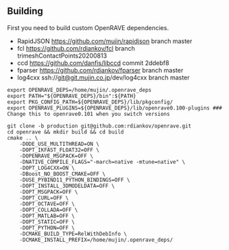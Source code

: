 
## Building
First you need to build custom OpenRAVE dependencies.
- RapidJSON https://github.com/mujin/rapidjson branch master
- fcl https://github.com/rdiankov/fcl branch trimeshContactPoints20200813
- ccd https://github.com/danfis/libccd commit 2ddebf8
- fparser https://github.com/rdiankov/fparser branch master
- log4cxx ssh://git@git.mujin.co.jp/dev/log4cxx branch master


```
export OPENRAVE_DEPS=/home/mujin/.openrave_deps
export PATH="${OPENRAVE_DEPS}/bin":${PATH}
export PKG_CONFIG_PATH=${OPENRAVE_DEPS}/lib/pkgconfig/
export OPENRAVE_PLUGINS=${OPENRAVE_DEPS}/lib/openrave0.100-plugins ### Change this to openrave0.101 when you switch versions

git clone -b production git@github.com:rdiankov/openrave.git
cd openrave && mkdir build && cd build
cmake .. \
    -DODE_USE_MULTITHREAD=ON \
    -DOPT_IKFAST_FLOAT32=OFF \
    -DOPENRAVE_MSGPACK=OFF \
    -DNATIVE_COMPILE_FLAGS="-march=native -mtune=native" \
    -DOPT_LOG4CXX=ON \
    -DBoost_NO_BOOST_CMAKE=OFF \
    -DUSE_PYBIND11_PYTHON_BINDINGS=OFF \
    -DOPT_INSTALL_3DMODELDATA=OFF \
    -DOPT_MSGPACK=OFF \
    -DOPT_CURL=OFF \
    -DOPT_OCTAVE=OFF \
    -DOPT_COLLADA=OFF \
    -DOPT_MATLAB=OFF \
    -DOPT_STATIC=OFF \
    -DOPT_PYTHON=OFF \
    -DCMAKE_BUILD_TYPE=RelWithDebInfo \
    -DCMAKE_INSTALL_PREFIX=/home/mujin/.openrave_deps/

```